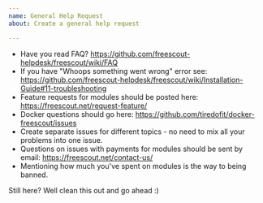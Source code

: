 ```yaml
---
name: General Help Request
about: Create a general help request

---
```


* Have you read FAQ? https://github.com/freescout-helpdesk/freescout/wiki/FAQ
* If you have "Whoops something went wrong" error see: https://github.com/freescout-helpdesk/freescout/wiki/Installation-Guide#11-troubleshooting
* Feature requests for modules should be posted here: https://freescout.net/request-feature/
* Docker questions should go here: https://github.com/tiredofit/docker-freescout/issues
* Create separate issues for different topics - no need to mix all your problems into one issue.
* Questions on issues with payments for modules should be sent by email: https://freescout.net/contact-us/
* Mentioning how much you've spent on modules is the way to being banned.

Still here? Well clean this out and go ahead :)